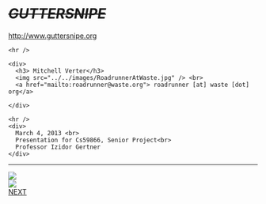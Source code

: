 <!DOCTYPE html>
<html lang="en-US">
  <head>
    <link rel = "stylesheet" type = "text/css"  href = "../../styles/guttersnipeStyles.css" />
  </head>
  <body class="RedOnBlackSlide">
    <div>
      <h1 style="text-decoration:line-through;"> <em> GUTTERSNIPE</em></h1>
      <a href="http://www.guttersnipe.org">http://www.guttersnipe.org</a>
    </div>

    <hr />

    <div>
      <h3> Mitchell Verter</h3>
      <img src="../../images/RoadrunnerAtWaste.jpg" /> <br>
      <a href="mailto:roadrunner@waste.org"> roadrunner [at] waste [dot] org</a>  

    </div>
    
    <hr />
    <div>
      March 4, 2013 <br>
      Presentation for Cs59866, Senior Project<br>
      Professor Izidor Gertner
    </div>
<hr />
    <div>
      <img src="../../images/BerkmanFace.jpg" /> <br>
      <img src="../../images/BerkmanInYiddish.jpg" />
    </div>
<div class="navigation">
      <a href="objective.html"> NEXT </a>
</div>
  </body>
</html>
